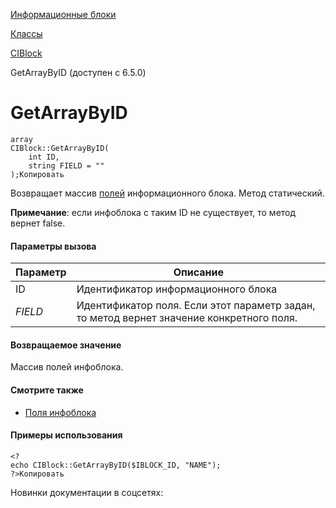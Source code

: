 [Информационные блоки](/api_help/iblock/index.php)

[Классы](/api_help/iblock/classes/index.php)

[CIBlock](/api_help/iblock/classes/ciblock/index.php)

GetArrayByID (доступен с 6.5.0)

GetArrayByID
============

```
array
CIBlock::GetArrayByID(
	int ID,
	string FIELD = ""
);Копировать
```

Возвращает массив [полей](/api_help/iblock/fields.php#fiblock) информационного блока. Метод статический.

**Примечание**: если инфоблока с таким ID не существует, то метод вернет false.

#### Параметры вызова

| Параметр | Описание |
| --- | --- |
| ID | Идентификатор информационного блока |
| *FIELD* | Идентификатор поля. Если этот параметр задан, то метод вернет значение конкретного поля. |

#### Возвращаемое значение

Массив полей инфоблока.

#### Смотрите также

* [Поля инфоблока](/api_help/iblock/fields.php#fiblock)

#### Примеры использования

```
<?
echo CIBlock::GetArrayByID($IBLOCK_ID, "NAME");
?>Копировать
```

Новинки документации в соцсетях: